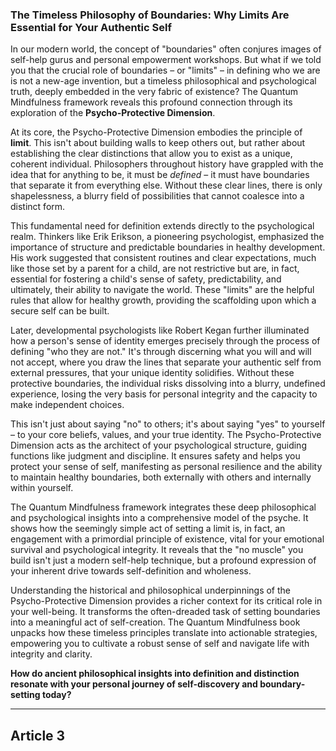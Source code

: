 ### The Timeless Philosophy of Boundaries: Why Limits Are Essential for Your Authentic Self
In our modern world, the concept of "boundaries" often conjures images of self-help gurus and personal empowerment workshops. But what if we told you that the crucial role of boundaries – or "limits" – in defining who we are is not a new-age invention, but a timeless philosophical and psychological truth, deeply embedded in the very fabric of existence? The Quantum Mindfulness framework reveals this profound connection through its exploration of the **Psycho-Protective Dimension**.

At its core, the Psycho-Protective Dimension embodies the principle of **limit**. This isn't about building walls to keep others out, but rather about establishing the clear distinctions that allow you to exist as a unique, coherent individual. Philosophers throughout history have grappled with the idea that for anything to be, it must be *defined* – it must have boundaries that separate it from everything else. Without these clear lines, there is only shapelessness, a blurry field of possibilities that cannot coalesce into a distinct form.

This fundamental need for definition extends directly to the psychological realm. Thinkers like Erik Erikson, a pioneering psychologist, emphasized the importance of structure and predictable boundaries in healthy development. His work suggested that consistent routines and clear expectations, much like those set by a parent for a child, are not restrictive but are, in fact, essential for fostering a child's sense of safety, predictability, and ultimately, their ability to navigate the world. These "limits" are the helpful rules that allow for healthy growth, providing the scaffolding upon which a secure self can be built.

Later, developmental psychologists like Robert Kegan further illuminated how a person's sense of identity emerges precisely through the process of defining "who they are not." It's through discerning what you will and will not accept, where you draw the lines that separate your authentic self from external pressures, that your unique identity solidifies. Without these protective boundaries, the individual risks dissolving into a blurry, undefined experience, losing the very basis for personal integrity and the capacity to make independent choices.

This isn't just about saying "no" to others; it's about saying "yes" to yourself – to your core beliefs, values, and your true identity. The Psycho-Protective Dimension acts as the architect of your psychological structure, guiding functions like judgment and discipline. It ensures safety and helps you protect your sense of self, manifesting as personal resilience and the ability to maintain healthy boundaries, both externally with others and internally within yourself.

The Quantum Mindfulness framework integrates these deep philosophical and psychological insights into a comprehensive model of the psyche. It shows how the seemingly simple act of setting a limit is, in fact, an engagement with a primordial principle of existence, vital for your emotional survival and psychological integrity. It reveals that the "no muscle" you build isn't just a modern self-help technique, but a profound expression of your inherent drive towards self-definition and wholeness.

Understanding the historical and philosophical underpinnings of the Psycho-Protective Dimension provides a richer context for its critical role in your well-being. It transforms the often-dreaded task of setting boundaries into a meaningful act of self-creation. The Quantum Mindfulness book unpacks how these timeless principles translate into actionable strategies, empowering you to cultivate a robust sense of self and navigate life with integrity and clarity.

**How do ancient philosophical insights into definition and distinction resonate with your personal journey of self-discovery and boundary-setting today?**

---

## Article 3